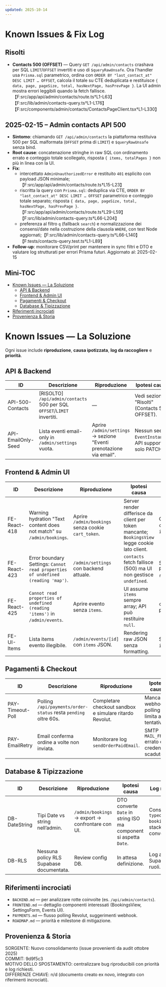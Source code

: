 ```yaml
---
updated: 2025-10-14
---
```

# Known Issues & Fix Log

## Risolti
- **Contacts 500 (OFFSET)** — Query `GET /api/admin/contacts` crashava per SQL `LIMIT`/`OFFSET` invertiti e uso di `$queryRawUnsafe`. Ora l'handler usa `Prisma.sql` parametrico, ordina con `ORDER BY "last_contact_at" DESC LIMIT … OFFSET`, calcola il totale su CTE deduplicata e restituisce `{ data, page, pageSize, total, hasNextPage, hasPrevPage }`. La UI admin mostra errori leggibili quando la fetch fallisce.【F:src/app/api/admin/contacts/route.ts†L1-L63】【F:src/lib/admin/contacts-query.ts†L1-L176】【F:src/components/admin/contacts/ContactsPageClient.tsx†L1-L330】

## 2025-02-15 – Admin contacts API 500
- **Sintomo**: chiamando `GET /api/admin/contacts` la piattaforma restituiva 500 per SQL malformata (`OFFSET` prima di `LIMIT`) e `$queryRawUnsafe` senza bind.
- **Root cause**: concatenazione stringhe in raw SQL con ordinamento errato e conteggio totale scollegato, risposta `{ items, totalPages }` non più in linea con la UI.
- **Fix**:
  - intercettato `AdminUnauthorizedError` e restituito `401` esplicito con payload JSON minimale;【F:src/app/api/admin/contacts/route.ts†L15-L23】
  - riscritta la query con `Prisma.sql`: deduplica via CTE, `ORDER BY "last_contact_at" DESC LIMIT … OFFSET` parametrico e conteggio totale separato; risposta `{ data, page, pageSize, total, hasNextPage, hasPrevPage }`.【F:src/app/api/admin/contacts/route.ts†L29-L59】【F:src/lib/admin/contacts-query.ts†L66-L204】
  - preferenza al filtro `q` (fallback `search`) e normalizzazione dei consensi/date nella costruzione della clausola `WHERE`, con test Node aggiornati;【F:src/lib/admin/contacts-query.ts†L66-L140】【F:tests/contacts-query.test.ts†L1-L89】
- **Follow-up**: monitorare CSV/print per mantenere in sync filtri e DTO e valutare log strutturati per errori Prisma futuri.
Aggiornato al: 2025-02-15

## Mini-TOC
- [Known Issues — La Soluzione](#known-issues--la-soluzione)
  - [API & Backend](#api--backend)
  - [Frontend & Admin UI](#frontend--admin-ui)
  - [Pagamenti & Checkout](#pagamenti--checkout)
  - [Database & Tipizzazione](#database--tipizzazione)
- [Riferimenti incrociati](#riferimenti-incrociati)
- [Provenienza & Storia](#provenienza--storia)

# Known Issues — La Soluzione
Ogni issue include **riproduzione**, **causa ipotizzata**, **log da raccogliere** e **priorità**.

## API & Backend
| ID | Descrizione | Riproduzione | Ipotesi causa | Log richiesti | Priorità |
| --- | --- | --- | --- | --- | --- |
| API-500-Contacts | [RISOLTO] `/api/admin/contacts` 500 per SQL `OFFSET`/`LIMIT` invertiti. | — | Vedi sezione "Risolti" (Contacts 500 OFFSET). | — | — |
| API-EmailOnly-Seed | Lista eventi email-only in `/admin/settings` vuota. | Aprire `/admin/settings` → sezione "Eventi prenotazione via email". | Nessun seed `EventInstance`; API supporta solo PATCH. | Log query `fetchAdminEventInstances`, output array. | **P1** |

## Frontend & Admin UI
| ID | Descrizione | Riproduzione | Ipotesi causa | Log richiesti | Priorità |
| --- | --- | --- | --- | --- | --- |
| FE-React-418 | Warning hydration "Text content does not match" su `/admin/bookings`. | Aprire `/admin/bookings` senza cookie `cart_token`. | Server render differisce da client per token mancante; `BookingsView` legge cookie lato client. | Console log `cartToken`, props `initialCart`. | **P1** |
| FE-React-423 | Error boundary Settings: `Cannot read properties of undefined (reading 'map')`. | `/admin/settings` con backend attuale. | `contacts` fetch fallisce (500) ma UI non gestisce `undefined`. | Stack trace React, `response.status`. | **P0** |
| FE-React-425 | `Cannot read properties of undefined (reading 'items')` in `/admin/events`. | Aprire evento senza `items`. | UI assume `items` sempre array; API può restituire `null`. | `console.error`, payload `event`. | **P1** |
| FE-UI-Items | Lista items evento illegibile. | `/admin/events/[id]` con `items` JSON. | Rendering raw JSON senza formatting. | Screenshot UI, `items.length`. | **P2** |

## Pagamenti & Checkout
| ID | Descrizione | Riproduzione | Ipotesi causa | Log richiesti | Priorità |
| --- | --- | --- | --- | --- | --- |
| PAY-Timeout-Poll | Polling `/api/payments/order-status` resta `pending` oltre 60s. | Completare checkout sandbox e simulare ritardo Revolut. | Mancanza webhook; polling limita a 12 tentativi. | Log `pollCount`, `responseId` Revolut, timestamp. | **P1** |
| PAY-EmailRetry | Email conferma ordine a volte non inviata. | Monitorare log `sendOrderPaidEmail`. | SMTP `MAIL_FROM` errato o credenziali scadute. | Log `mailerError`, `smtpHost`, `bookingId`. | **P2** |

## Database & Tipizzazione
| ID | Descrizione | Riproduzione | Ipotesi causa | Log richiesti | Priorità |
| --- | --- | --- | --- | --- | --- |
| DB-DateString | Tipi Date vs string nell’admin. | `/admin/bookings` → export → confrontare con UI. | DTO converte `Date` in string ISO ma component si aspetta `Date`. | Console log `typeof booking.date`, stack convertitore. | **P1** |
| DB-RLS | Nessuna policy RLS Supabase documentata. | Review config DB. | In attesa definizione. | Log accessi Supabase, ruoli. | **P2** |

## Riferimenti incrociati
- `BACKEND.md` — per analizzare rotte coinvolte (es. `/api/admin/contacts`).
- `FRONTEND.md` — dettaglio componenti interessati (BookingsView, SettingsForm, Events UI).
- `PAYMENTS.md` — flusso polling Revolut, suggerimenti webhook.
- `ROADMAP.md` — priorità e milestone di mitigazione.

## Provenienza & Storia
SORGENTE: Nuovo consolidamento (issue provenienti da audit ottobre 2025)  
COMMIT: 9d9f5c3  
MOTIVO DELLO SPOSTAMENTO: centralizzare bug riproducibili con priorità e log richiesti.  
DIFFERENZE CHIAVE: n/d (documento creato ex novo, integrato con riferimenti incrociati).
